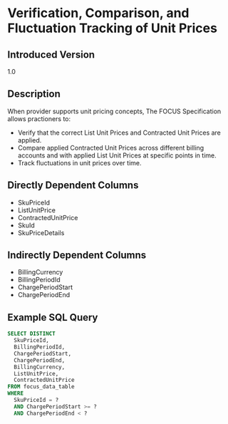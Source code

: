 # Verification, Comparison, and Fluctuation Tracking of Unit Prices

## Introduced Version

1.0

## Description

When provider supports unit pricing concepts, The FOCUS Specification allows practioners to:

* Verify that the correct List Unit Prices and Contracted Unit Prices are applied.
* Compare applied Contracted Unit Prices across different billing accounts and with applied List Unit Prices at specific points in time.
* Track fluctuations in unit prices over time.

## Directly Dependent Columns

* SkuPriceId
* ListUnitPrice
* ContractedUnitPrice
* SkuId
* SkuPriceDetails

## Indirectly Dependent Columns
* BillingCurrency
* BillingPeriodId
* ChargePeriodStart
* ChargePeriodEnd

## Example SQL Query

```sql
SELECT DISTINCT
  SkuPriceId,
  BillingPeriodId,
  ChargePeriodStart,
  ChargePeriodEnd,
  BillingCurrency,
  ListUnitPrice,
  ContractedUnitPrice
FROM focus_data_table
WHERE
  SkuPriceId = ?
  AND ChargePeriodStart >= ?
  AND ChargePeriodEnd < ?
```

